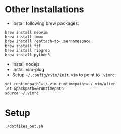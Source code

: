 # Other Installations

- Install following brew packages:

```
brew install neovim
brew install tmux
brew install reattach-to-usernamespace
brew install fzf
brew install ripgrep
brew install python3
```

- Install nodejs
- Install vim-plug
- Setup `~/.config/nvim/init.vim` to point to `.vimrc`:

```
set runtimepath^=~/.vim runtimepath+=~/.vim/after
let &packpath=&runtimepath
source ~/.vimrc
```

# Setup
```
./dotfiles_out.sh
```
